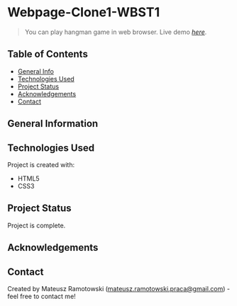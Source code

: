 # Webpage-Clone1-WBST1
> You can play hangman game in web browser.
> Live demo [_here_](https://www.example.com). 

## Table of Contents
* [General Info](#general-information)
* [Technologies Used](#technologies-used)
* [Project Status](#project-status)
* [Acknowledgements](#acknowledgements)
* [Contact](#contact)
<!-- * [License](#license) -->


## General Information


## Technologies Used
Project is created with:
* HTML5
* CSS3

## Project Status
Project is complete.

## Acknowledgements


## Contact
Created by Mateusz Ramotowski (mateusz.ramotowski.praca@gmail.com) - feel free to contact me!
